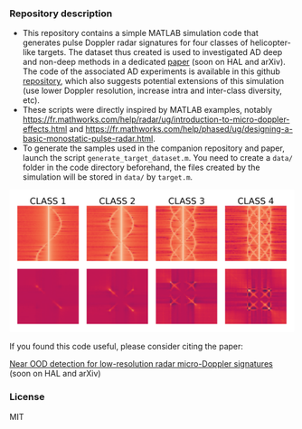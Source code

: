 ### Repository description

- This repository contains a simple MATLAB simulation code that generates pulse Doppler radar signatures
for four classes of helicopter-like targets. The dataset thus created is used to investigated AD
deep and non-deep methods in a dedicated [paper](https://cloud.mbauw.eu/s/GRLHfHWikpwTprp) (soon on HAL and arXiv). The code of the associated AD experiments is available in this
github [repository](https://github.com/Blupblupblup/Near-OOD-Doppler-Signatures), which also suggests potential extensions of this simulation (use lower Doppler resolution, increase intra and inter-class diversity, etc).
- These scripts were directly inspired by MATLAB examples, 
notably https://fr.mathworks.com/help/radar/ug/introduction-to-micro-doppler-effects.html and https://fr.mathworks.com/help/phased/ug/designing-a-basic-monostatic-pulse-radar.html.
- To generate the samples used in the companion repository and paper, launch the script `generate_target_dataset.m`. You need to create a `data/` folder in the code directory beforehand, the
files created by the simulation will be stored in `data/` by `target.m`.

![four classes](four_classes.png)

If you found this code useful, please consider citing the paper:

[Near OOD detection for low-resolution radar micro-Doppler signatures](https://cloud.mbauw.eu/s/GRLHfHWikpwTprp) (soon on HAL and arXiv)

### License

MIT
